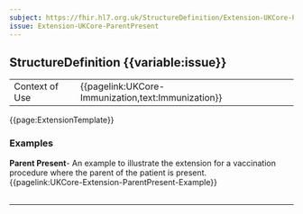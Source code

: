 ```yaml
---
subject: https://fhir.hl7.org.uk/StructureDefinition/Extension-UKCore-ParentPresent
issue: Extension-UKCore-ParentPresent
---
```

## StructureDefinition {{variable:issue}}

<table id="addToTranspose">
<tr><td>Context of Use</td>
<td>{{pagelink:UKCore-Immunization,text:Immunization}}</td>
</tr>
</table>

{{page:ExtensionTemplate}}

<div id="Examples" class="tabcontent">
  <h3>Examples</h3>
  <b>Parent Present</b>- An example to illustrate the extension for a vaccination procedure where the parent of the patient is present.<br>
  {{pagelink:UKCore-Extension-ParentPresent-Example}}
  <br><br>
</div>

---
